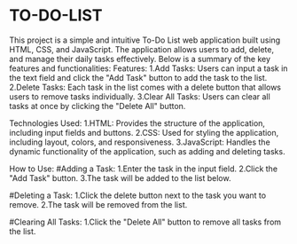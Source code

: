 # TO-DO-LIST
This project is a simple and intuitive To-Do List web application built using HTML, CSS, and JavaScript. The application allows users to add, delete, and manage their daily tasks effectively. Below is a summary of the key features and functionalities:
Features:
1.Add Tasks: Users can input a task in the text field and click the "Add Task" button to add the task to the list.
2.Delete Tasks: Each task in the list comes with a delete button that allows users to remove tasks individually.
3.Clear All Tasks: Users can clear all tasks at once by clicking the "Delete All" button.

Technologies Used:
1.HTML: Provides the structure of the application, including input fields and buttons.
2.CSS: Used for styling the application, including layout, colors, and responsiveness.
3.JavaScript: Handles the dynamic functionality of the application, such as adding and deleting tasks.

How to Use:
#Adding a Task:
1.Enter the task in the input field.
2.Click the "Add Task" button.
3.The task will be added to the list below.

#Deleting a Task:
1.Click the delete button next to the task you want to remove.
2.The task will be removed from the list.

#Clearing All Tasks:
1.Click the "Delete All" button to remove all tasks from the list.
